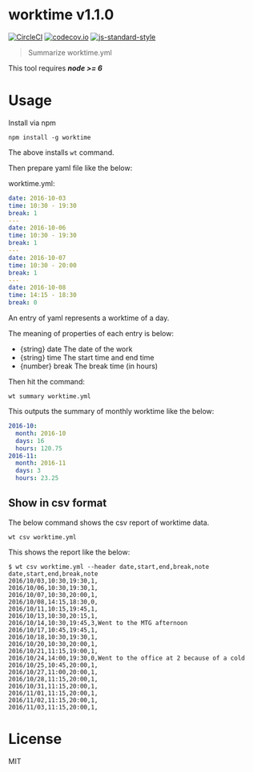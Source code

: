 # worktime v1.1.0

[![CircleCI](https://circleci.com/gh/kt3k/worktime.svg?style=svg)](https://circleci.com/gh/kt3k/worktime)
[![codecov.io](https://codecov.io/github/kt3k/worktime/coverage.svg?branch=master)](https://codecov.io/github/kt3k/worktime?branch=master)
[![js-standard-style](https://img.shields.io/badge/code%20style-standard-brightgreen.svg)](http://standardjs.com/)

> Summarize worktime.yml

This tool requires ***node >= 6***

# Usage

Install via npm

    npm install -g worktime

The above installs `wt` command.

Then prepare yaml file like the below:

worktime.yml:

```yml
date: 2016-10-03
time: 10:30 - 19:30
break: 1
---
date: 2016-10-06
time: 10:30 - 19:30
break: 1
---
date: 2016-10-07
time: 10:30 - 20:00
break: 1
---
date: 2016-10-08
time: 14:15 - 18:30
break: 0
```

An entry of yaml represents a worktime of a day.

The meaning of properties of each entry is below:

- {string} date The date of the work
- {string} time The start time and end time
- {number} break The break time (in hours)

Then hit the command:

    wt summary worktime.yml

This outputs the summary of monthly worktime like the below:

```yaml
2016-10:
  month: 2016-10
  days: 16
  hours: 120.75
2016-11:
  month: 2016-11
  days: 3
  hours: 23.25
```

## Show in csv format

The below command shows the csv report of worktime data.

    wt csv worktime.yml

This shows the report like the below:

    $ wt csv worktime.yml --header date,start,end,break,note
    date,start,end,break,note
    2016/10/03,10:30,19:30,1,
    2016/10/06,10:30,19:30,1,
    2016/10/07,10:30,20:00,1,
    2016/10/08,14:15,18:30,0,
    2016/10/11,10:15,19:45,1,
    2016/10/13,10:30,20:15,1,
    2016/10/14,10:30,19:45,3,Went to the MTG afternoon
    2016/10/17,10:45,19:45,1,
    2016/10/18,10:30,19:30,1,
    2016/10/20,10:30,20:00,1,
    2016/10/21,11:15,19:00,1,
    2016/10/24,14:00,19:30,0,Went to the office at 2 because of a cold
    2016/10/25,10:45,20:00,1,
    2016/10/27,11:00,20:00,1,
    2016/10/28,11:15,20:00,1,
    2016/10/31,11:15,20:00,1,
    2016/11/01,11:15,20:00,1,
    2016/11/02,11:15,20:00,1,
    2016/11/03,11:15,20:00,1,

# License

MIT
